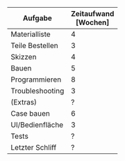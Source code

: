 | Aufgabe | Zeitaufwand <br>  [Wochen] |
| ---- | ---- |
| Materialliste | 4 |
| Teile Bestellen | 3 |
| Skizzen | 4 |
| Bauen | 5 |
| Programmieren | 8  |
| Troubleshooting | 3  |
| (Extras) | ? |
| Case bauen | 6  |
| UI/Bedienfläche | 3  |
| Tests | ? |
| Letzter Schliff | ? |
